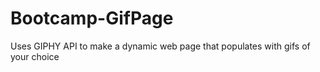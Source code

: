 # Bootcamp-GifPage
Uses GIPHY API to make a dynamic web page that populates with gifs of your choice
